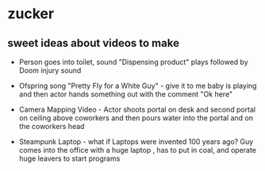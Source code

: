 # zucker
## sweet ideas about videos to make

+ Person goes into toilet, sound "Dispensing product" plays followed by Doom injury sound

+ Ofspring song "Pretty Fly for a White Guy" - give it to me baby is playing and then actor hands something out with the comment "Ok here"

+ Camera Mapping Video - Actor shoots portal on desk and second portal on ceiling above coworkers and then pours water into the portal and on the coworkers head 

+ Steampunk Laptop - what if Laptops were invented 100 years ago?
  Guy comes into the office with a huge laptop , has to put in coal, and operate huge leavers to start programs


